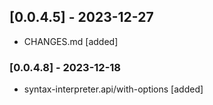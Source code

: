 
## [0.0.4.5] - 2023-12-27

- CHANGES.md [added]


### [0.0.4.8] - 2023-12-18

- syntax-interpreter.api/with-options [added]
